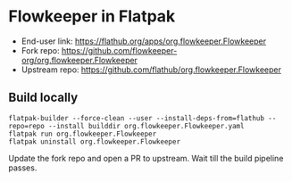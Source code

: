 # Flowkeeper in Flatpak

- End-user link: https://flathub.org/apps/org.flowkeeper.Flowkeeper
- Fork repo: https://github.com/flowkeeper-org/org.flowkeeper.Flowkeeper
- Upstream repo: https://github.com/flathub/org.flowkeeper.Flowkeeper

## Build locally

```shell
flatpak-builder --force-clean --user --install-deps-from=flathub --repo=repo --install builddir org.flowkeeper.Flowkeeper.yaml
flatpak run org.flowkeeper.Flowkeeper
flatpak uninstall org.flowkeeper.Flowkeeper
```

Update the fork repo and open a PR to upstream. Wait till the build pipeline passes.
